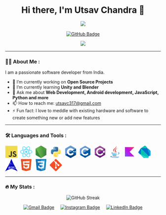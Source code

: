 <h1 align="center">Hi there, I'm Utsav Chandra 👋</h1>

<p align="center">
  <img src="https://media.giphy.com/media/hvRJCLFzcasrR4ia7z/giphy.gif" width="30px"/>
</p>

<p align="center">
  <a href="https://github.com/BLANK0104"><img src="https://img.shields.io/github/followers/BLANK0104?label=Follow&style=social" alt="GitHub Badge" /></a>
</p>

<p align="center">
  <a href="https://github.com/BLANK0104">
    <img src="https://komarev.com/ghpvc/?username=BLANK0104&color=blue&style=flat)" />
  </a>
</p>

---

### :man_technologist: About Me :

I am a passionate software developer from India.

- 🔭 I’m currently working on **Open Source Projects**
- 🌱 I’m currently learning **Unity and Blender**
- 💬 Ask me about **Web Development, Android development, JavaScript, Python and more**
- 📫 How to reach me: [utsavc317@gmail.com](mailto:Utsavc317@gmail.com)
- ⚡ Fun fact: I love to meddle with existing hardware and software to create something new or add new features 

---

### :hammer_and_wrench: Languages and Tools :

<p>
  <img src="https://github.com/devicons/devicon/blob/master/icons/javascript/javascript-original.svg" title="JavaScript" alt="JavaScript" width="40" height="40"/>&nbsp;
  <img src="https://github.com/devicons/devicon/blob/master/icons/react/react-original.svg" title="React" alt="React" width="40" height="40"/>&nbsp;
  <img src="https://github.com/devicons/devicon/blob/master/icons/nodejs/nodejs-original.svg" title="Node.js" alt="Node.js" width="40" height="40"/>&nbsp;
  <img src="https://github.com/devicons/devicon/blob/master/icons/python/python-original.svg" title="Python" alt="Python" width="40" height="40"/>&nbsp;
  <img src="https://github.com/devicons/devicon/blob/master/icons/cplusplus/cplusplus-original.svg" title="C++" alt="C++" width="40" height="40"/>&nbsp;
  <img src="https://github.com/devicons/devicon/blob/master/icons/c/c-original.svg" title="C" alt="C" width="40" height="40"/>&nbsp;
  <img src="https://github.com/devicons/devicon/blob/master/icons/csharp/csharp-original.svg" title="C#" alt="C#" width="40" height="40"/>&nbsp;
  <img src="https://github.com/devicons/devicon/blob/master/icons/java/java-original.svg" title="Java" alt="Java" width="40" height="40"/>&nbsp;
  <img src="https://github.com/devicons/devicon/blob/master/icons/kotlin/kotlin-original.svg" title="Kotlin" alt="Kotlin" width="40" height="40"/>&nbsp;
  <img src="https://github.com/devicons/devicon/blob/master/icons/dart/dart-original.svg" title="Dart" alt="Dart" width="40" height="40"/>&nbsp;
  <img src="https://github.com/devicons/devicon/blob/master/icons/assembly/assembly-original.svg" title="Assembly" alt="Assembly" width="40" height="40"/>&nbsp;
  <img src="https://github.com/devicons/devicon/blob/master/icons/html5/html5-original.svg" title="HTML5" alt="HTML" width="40" height="40"/>&nbsp;
  <img src="https://github.com/devicons/devicon/blob/master/icons/css3/css3-original.svg" title="CSS3" alt="CSS" width="40" height="40"/>&nbsp;
  <img src="https://github.com/devicons/devicon/blob/master/icons/git/git-original.svg" title="Git" alt="Git" width="40" height="40"/>&nbsp;
</p>

---

### :fire: My Stats :

<p align="center">
  <img src="https://github-readme-streak-stats.herokuapp.com/?user=BLANK0104&theme=nightowl" alt="GitHub Streak" />
</p>



<p align="center">
  <a href="mailto:Utsavc317@gmail.com"><img src="https://img.shields.io/badge/gmail-%23D14836.svg?&style=for-the-badge&logo=gmail&logoColor=white" alt="Gmail Badge" /></a>&nbsp;&nbsp;&nbsp;&nbsp;
  <a href="https://www.instagram.com/utsavchandra822/"><img src="https://img.shields.io/badge/instagram-%23dc2743.svg?&style=for-the-badge&logo=instagram&logoColor=white" alt="Instagram Badge" /></a>&nbsp;&nbsp;&nbsp;&nbsp;
  <a href="https://www.linkedin.com/in/utsav-chandra-b314aa310/?trk=li_LOL_SPIN_global_careers_jobsgtm_conv_acq_dec2022_spinv1"><img src="https://img.shields.io/badge/linkedin-%230077B5.svg?&style=for-the-badge&logo=linkedin&logoColor=white" alt="LinkedIn Badge" /></a>
</p>


